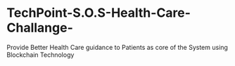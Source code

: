 # TechPoint-S.O.S-Health-Care-Challange-
Provide Better Health Care guidance to Patients as core of the System using Blockchain Technology 
